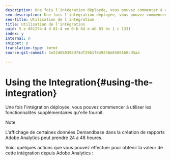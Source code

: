 ```yaml
---
description: Une fois l'intégration déployée, vous pouvez commencer à utiliser les fonctionnalités supplémentaires qu'elle fournit.
seo-description: Une fois l'intégration déployée, vous pouvez commencer à utiliser les fonctionnalités supplémentaires qu'elle fournit.
seo-title: Utilisation de l'intégration
title: Utilisation de l'intégration
uuid: 5 e 861274-4 d 81-4 ee 0-b 84 e-ab 83 bc 1 c 1331
index: y
internal: n
snippet: y
translation-type: tm+mt
source-git-commit: 5e22d080398d74df29b1f849258e6500168cd5aa

---
```



# Using the Integration{#using-the-integration}

Une fois l'intégration déployée, vous pouvez commencer à utiliser les fonctionnalités supplémentaires qu'elle fournit.

>[!NOTE]
>
>L'affichage de certaines données Demandbase dans la création de rapports Adobe Analytics peut prendre 24 à 48 heures.

Voici quelques actions que vous pouvez effectuer pour obtenir la valeur de cette intégration depuis Adobe Analytics :
